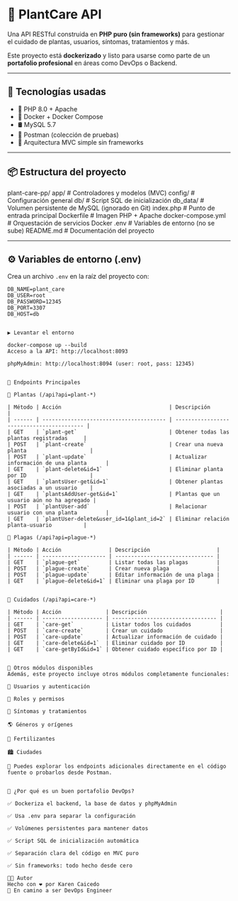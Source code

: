 # 🌿 PlantCare API

Una API RESTful construida en **PHP puro (sin frameworks)** para gestionar el cuidado de plantas, usuarios, síntomas, tratamientos y más.

Este proyecto está **dockerizado** y listo para usarse como parte de un **portafolio profesional** en áreas como DevOps o Backend.

---

## 🚀 Tecnologías usadas

- 🐘 PHP 8.0 + Apache
- 🐳 Docker + Docker Compose
- 🛢️ MySQL 5.7
- 🧪 Postman (colección de pruebas)
- 🧰 Arquitectura MVC simple sin frameworks

---

## 📦 Estructura del proyecto
plant-care-pp/
app/ # Controladores y modelos (MVC)
config/ # Configuración general
db/ # Script SQL de inicialización
db_data/ # Volumen persistente de MySQL (ignorado en Git)
index.php # Punto de entrada principal
Dockerfile # Imagen PHP + Apache
docker-compose.yml # Orquestación de servicios Docker
.env # Variables de entorno (no se sube)
README.md # Documentación del proyecto

---

## ⚙️ Variables de entorno (.env)

Crea un archivo `.env` en la raíz del proyecto con:

```env
DB_NAME=plant_care
DB_USER=root
DB_PASSWORD=12345
DB_PORT=3307
DB_HOST=db


▶️ Levantar el entorno

docker-compose up --build
Acceso a la API: http://localhost:8093

phpMyAdmin: http://localhost:8094 (user: root, pass: 12345)


🔧 Endpoints Principales

🌿 Plantas (/api?api=plant-*)

| Método | Acción                                  | Descripción                               |
| ------ | --------------------------------------- | ----------------------------------------- |
| GET    | `plant-get`                             | Obtener todas las plantas registradas     |
| POST   | `plant-create`                          | Crear una nueva planta                    |
| POST   | `plant-update`                          | Actualizar información de una planta      |
| GET    | `plant-delete&id=1`                     | Eliminar planta por ID                    |
| GET    | `plantsUser-get&id=1`                   | Obtener plantas asociadas a un usuario    |
| GET    | `plantsAddUser-get&id=1`                | Plantas que un usuario aún no ha agregado |
| POST   | `plantUser-add`                         | Relacionar usuario con una planta         |
| GET    | `plantUser-delete&user_id=1&plant_id=2` | Eliminar relación planta-usuario          |

🐛 Plagas (/api?api=plague-*)

| Método | Acción               | Descripción                     |
| ------ | -------------------- | ------------------------------- |
| GET    | `plague-get`         | Listar todas las plagas         |
| POST   | `plague-create`      | Crear nueva plaga               |
| POST   | `plague-update`      | Editar información de una plaga |
| GET    | `plague-delete&id=1` | Eliminar una plaga por ID       |


🧼 Cuidados (/api?api=care-*)

| Método | Acción              | Descripción                       |
| ------ | ------------------- | --------------------------------- |
| GET    | `care-get`          | Listar todos los cuidados         |
| POST   | `care-create`       | Crear un cuidado                  |
| POST   | `care-update`       | Actualizar información de cuidado |
| GET    | `care-delete&id=1`  | Eliminar cuidado por ID           |
| GET    | `care-getById&id=1` | Obtener cuidado específico por ID |


🧩 Otros módulos disponibles
Además, este proyecto incluye otros módulos completamente funcionales:

👤 Usuarios y autenticación

🔐 Roles y permisos

🧬 Síntomas y tratamientos

🌎 Géneros y orígenes

🌾 Fertilizantes

🏙️ Ciudades

📌 Puedes explorar los endpoints adicionales directamente en el código fuente o probarlos desde Postman.


🧰 ¿Por qué es un buen portafolio DevOps?

✅ Dockeriza el backend, la base de datos y phpMyAdmin

✅ Usa .env para separar la configuración

✅ Volúmenes persistentes para mantener datos

✅ Script SQL de inicialización automática

✅ Separación clara del código en MVC puro

✅ Sin frameworks: todo hecho desde cero

👩‍💻 Autor
Hecho con ❤️ por Karen Caicedo
🚀 En camino a ser DevOps Engineer
